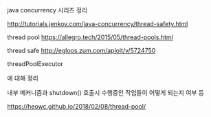 


java concurrency 시리즈 정리

http://tutorials.jenkov.com/java-concurrency/thread-safety.html







thread pool
https://allegro.tech/2015/05/thread-pools.html



thread safe
http://egloos.zum.com/aploit/v/5724750




threadPoolExecutor

에 대해 정리



내부 메커니즘과
shutdown() 호출시 수행중인 작업들이 어떻게 되는지 여부 등




https://heowc.github.io/2018/02/08/thread-pool/




